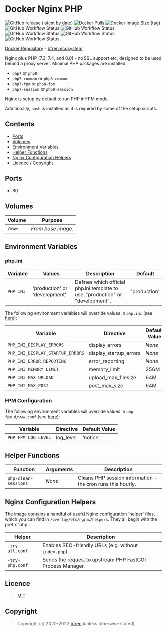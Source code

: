 # Docker Nginx PHP

![GitHub release (latest by date)](https://img.shields.io/github/v/release/bfren/docker-nginx-php) ![Docker Pulls](https://img.shields.io/docker/pulls/bfren/nginx-php?label=pulls) ![Docker Image Size (tag)](https://img.shields.io/docker/image-size/bfren/nginx-php/latest?label=size)<br/>
![GitHub Workflow Status](https://img.shields.io/github/workflow/status/bfren/docker-nginx-php/dev-7_3?label=PHP+7.3) ![GitHub Workflow Status](https://img.shields.io/github/workflow/status/bfren/docker-nginx-php/dev-7_4?label=PHP+7.4) ![GitHub Workflow Status](https://img.shields.io/github/workflow/status/bfren/docker-nginx-php/dev-7_4-edge?label=PHP+7.4+(edge)) ![GitHub Workflow Status](https://img.shields.io/github/workflow/status/bfren/docker-nginx-php/dev-8_0?label=PHP+8.0) ![GitHub Workflow Status](https://img.shields.io/github/workflow/status/bfren/docker-nginx-php/dev-8_0-edge?label=PHP+8.0+(edge))

[Docker Repository](https://hub.docker.com/r/bfren/nginx-php) - [bfren ecosystem](https://github.com/bfren/docker)

Nginx plus PHP (7.3, 7.4, and 8.0) - no SSL support etc, designed to be used behind a proxy server.  Minimal PHP packages are installed:

* `php7` or `php8`
* `php7-common` or `php8-common`
* `php7-fpm` or `php8-fpm`
* `php7-session` or `php8-session`

Nginx is setup by default to run PHP in FPM mode.

Additionally, `bash` is installed as it is required by some of the setup scripts.

## Contents

* [Ports](#ports)
* [Volumes](#volumes)
* [Environment Variables](#environment-variables)
* [Helper Functions](#helper-functions)
* [Nginx Configuration Helpers](#nginx-configuration-helpers)
* [Licence / Copyright](#licence)

## Ports

* 80

## Volumes

| Volume   | Purpose            |
| -------- | ------------------ |
| `/www`   | *From base image.* |

## Environment Variables

### php.ini

| Variable  | Values                        | Description                                                                    | Default      |
| --------- | ----------------------------- | ------------------------------------------------------------------------------ | ------------ |
| `PHP_INI` | 'production' or 'development' | Defines which official php.ini template to use, "production" or "development". | 'production' |

The following environment variables will override values in `php.ini` (see [here](https://www.php.net/manual/en/ini.list.php)):

| Variable                         | Directive              | Default Value |
| -------------------------------- | ---------------------- | ------------- |
| `PHP_INI_DISPLAY_ERRORS`         | display_errors         | *None*        |
| `PHP_INI_DISPLAY_STARTUP_ERRORS` | display_startup_errors | *None*        |
| `PHP_INI_ERROR_REPORTING`        | error_reporting        | *None*        |
| `PHP_INI_MEMORY_LIMIT`           | memory_limit           | 256M          |
| `PHP_INI_MAX_UPLOAD`             | upload_max_filesize    | 64M           |
| `PHP_INI_MAX_POST`               | post_max_size          | 64M           |

### FPM Configuration

The following environment variables will override values in `php-fpm.d/www.conf` (see [here](https://www.php.net/manual/en/install.fpm.configuration.php)):

| Variable            | Directive | Default Value |
| ------------------- | --------- | ------------- |
| `PHP_FPM_LOG_LEVEL` | log_level | 'notice'      |

## Helper Functions

| Function             | Arguments | Description                                                 |
| -------------------- | --------- | ----------------------------------------------------------- |
| `php-clean-sessions` | *None*    | Cleans PHP session information - the cron runs this hourly. |

## Nginx Configuration Helpers

The image contains a handful of useful Nginx configuration 'helper' files, which you can find in `/overlay/etc/nginx/helpers`.  They all begin with the prefix 'php':

| Helper          | Description                                                |
| --------------- | ---------------------------------------------------------- |
| `-try-all.conf` | Enables SEO-friendly URLs (e.g. without `index.php`).      |
| `-try-php.conf` | Sends the request to upstream PHP FastCGI Process Manager. |

## Licence

> [MIT](https://mit.bfren.dev/2020)

## Copyright

> Copyright (c) 2020-2022 [bfren](https://bfren.dev) (unless otherwise stated)
